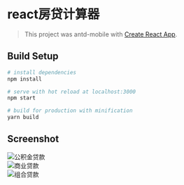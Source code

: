 
# react房贷计算器

> This project was antd-mobile with [Create React App](https://github.com/facebookincubator/create-react-app).

## Build Setup

``` bash
# install dependencies
npm install

# serve with hot reload at localhost:3000
npm start

# build for production with minification
yarn build

```

## Screenshot

![公积金贷款](https://github.com/cywcd/react-calculator/blob/master/src/static/img/20171113181810.jpg)  
![商业贷款](https://github.com/cywcd/react-calculator/blob/master/src/static/img/20171113181852.jpg)  
![组合贷款](https://github.com/cywcd/react-calculator/blob/master/src/static/img/20171113181905.jpg)  
